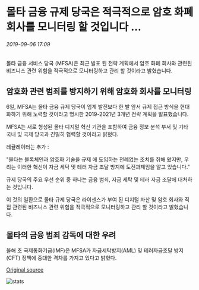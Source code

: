 # 몰타 금융 규제 당국은 적극적으로 암호 화폐 회사를 모니터링 할 것입니다 ...

###### 2019-09-06 17:09

몰타 금융 서비스 당국 (MFSA)은 최근 발표 된 전략 계획에서 암호 화폐 회사와 관련된 비즈니스 관련 위험을 적극적으로 모니터링하고 관리 할 것이라고 밝혔습니다.

## 암호화 관련 범죄를 방지하기 위해 암호화 회사를 모니터링

6일, MFSA는 몰타 금융 규제 당국이 업계 발전보다 한 발 앞서 규제 접근 방식을 현대화하기 위해 노력할 것이라고 명시한 2019-2021년 3개년 전략 계획을 발표했습니다.

MFSA는 새로 형성된 몰타 디지털 혁신 기관을 포함하여 금융 정보 분석 부서 및 기타 국내 및 국제 당국과 긴밀히 협력할 것이라고 밝혔다.

레귤레이터는 추가 :

"몰타는 블록체인과 암호화 기술을 규제 에 도입하는 전례없는 조치를 취해 왔지만, 우리는 이러한 혁신이 자금 세탁 및 테러 자금 조달 방지에 도전과제임을 알고 있습니다."

규제 당국의 주요 우선 순위 중 하나는 금융 범죄, 자금 세탁 및 테러 자금 조달에 대처하는 것입니다.

이 것의 일환으로 몰타 규제 당국은 라이센스가 부여 된 디지털 자산 및 암호 회사와 직접 관련된 비즈니스 관련 위험을 적극적으로 모니터링하고 관리 할 것이라고 밝혔습니다.

## 몰타의 금융 범죄 감독에 대한 우려

올해 초 국제통화기금(IMF)은 MFSA가 자금세탁방지(AML) 및 테러자금조달 방지(CFT) 정책에 중대한 격차를 가지고 있다고 밝혔다.

[Original source](https://cointelegraph.com/news/maltese-financial-regulator-will-actively-monitor-cryptocurrency-firms)

![stats](https://c.statcounter.com/11760860/0/a89fa40b/1/ "stats")
